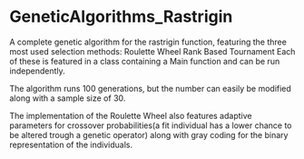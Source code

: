 # GeneticAlgorithms_Rastrigin

A complete genetic algorithm for the rastrigin function, featuring the three most used selection methods:
Roulette Wheel
Rank Based
Tournament
Each of these is featured in a class containing a Main function and can be run independently.

The algorithm runs 100 generations, but the number can easily be modified along with a sample size of 30.

The implementation of the Roulette Wheel also features adaptive parameters for crossover probabilities(a fit individual has a lower chance to be altered trough a genetic operator) along with gray coding for the binary representation of the individuals.
